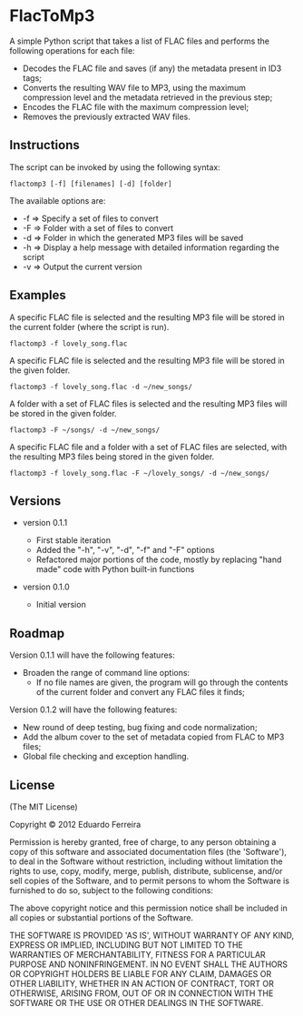 FlacToMp3
=========

A simple Python script that takes a list of FLAC files and performs the
following operations for each file:

* Decodes the FLAC file and saves (if any) the metadata present in ID3 tags;
* Converts the resulting WAV file to MP3, using the maximum compression level
and the metadata retrieved in the previous step;
* Encodes the FLAC file with the maximum compression level;
* Removes the previously extracted WAV files.

Instructions
------------

The script can be invoked by using the following syntax:

	flactomp3 [-f] [filenames] [-d] [folder]

The available options are:

* -f => Specify a set of files to convert
* -F => Folder with a set of files to convert
* -d => Folder in which the generated MP3 files will be saved
* -h => Display a help message with detailed information regarding the script
* -v => Output the current version

Examples
--------

A specific FLAC file is selected and the resulting MP3 file will be stored in
the current folder (where the script is run).

	flactomp3 -f lovely_song.flac

A specific FLAC file is selected and the resulting MP3 file will be stored in
the given folder.

	flactomp3 -f lovely_song.flac -d ~/new_songs/

A folder with a set of FLAC files is selected and the resulting MP3 files will
be stored in the given folder.

	flactomp3 -F ~/songs/ -d ~/new_songs/

A specific FLAC file and a folder with a set of FLAC files are selected, with
the resulting MP3 files being stored in the given folder.

	flactomp3 -f lovely_song.flac -F ~/lovely_songs/ -d ~/new_songs/

Versions
--------

* version 0.1.1
	* First stable iteration
	* Added the "-h", "-v", "-d", "-f" and "-F" options
	* Refactored major portions of the code, mostly by replacing "hand made"
	code with Python built-in functions

* version 0.1.0
	* Initial version

Roadmap
-------

Version 0.1.1 will have the following features:

* Broaden the range of command line options:
	* If no file names are given, the program will go through the contents of
	the current folder and convert any FLAC files it finds;

Version 0.1.2 will have the following features:

* New round of deep testing, bug fixing and code normalization;
* Add the album cover to the set of metadata copied from FLAC to MP3 files;
* Global file checking and exception handling.

License
-------

(The MIT License)

Copyright © 2012 Eduardo Ferreira

Permission is hereby granted, free of charge, to any person obtaining a copy
of this software and associated documentation files (the 'Software'), to deal
in the Software without restriction, including without limitation the rights
to use, copy, modify, merge, publish, distribute, sublicense, and/or sell
copies of the Software, and to permit persons to whom the Software is
furnished to do so, subject to the following conditions:

The above copyright notice and this permission notice shall be included in all
copies or substantial portions of the Software.

THE SOFTWARE IS PROVIDED 'AS IS', WITHOUT WARRANTY OF ANY KIND, EXPRESS OR
IMPLIED, INCLUDING BUT NOT LIMITED TO THE WARRANTIES OF MERCHANTABILITY,
FITNESS FOR A PARTICULAR PURPOSE AND NONINFRINGEMENT. IN NO EVENT SHALL THE
AUTHORS OR COPYRIGHT HOLDERS BE LIABLE FOR ANY CLAIM, DAMAGES OR OTHER
LIABILITY, WHETHER IN AN ACTION OF CONTRACT, TORT OR OTHERWISE, ARISING FROM,
OUT OF OR IN CONNECTION WITH THE SOFTWARE OR THE USE OR OTHER DEALINGS IN THE
SOFTWARE.
